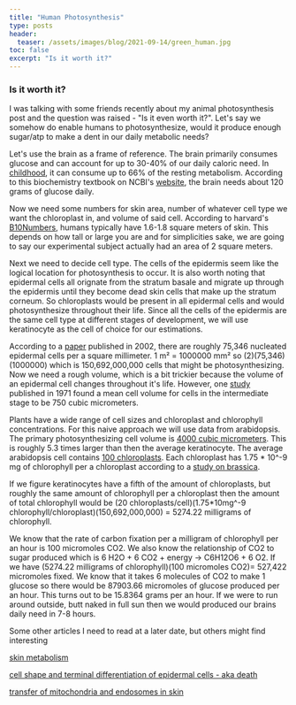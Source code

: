 ```yaml
---
title: "Human Photosynthesis"
type: posts
header:
  teaser: /assets/images/blog/2021-09-14/green_human.jpg
toc: false
excerpt: "Is it worth it?"
---
```



### Is it worth it? 

I was talking with some friends recently about my animal photosynthesis post and the question was raised - "Is it even worth it?". Let's say we somehow do enable humans to photosynthesize, would it produce enough sugar/atp to make a dent in our daily metabolic needs? 

Let's use the brain as a frame of reference. The brain primarily consumes glucose and can account for up to 30-40% of our daily caloric need. In [childhood](https://www.pnas.org/content/111/36/13010.short), it can consume up to 66% of the resting metabolism. According to this biochemistry textbook on NCBI's [website](https://www.ncbi.nlm.nih.gov/books/NBK22436/), the brain needs about 120 grams of glucose daily. 

Now we need some numbers for skin area, number of whatever cell type we want the chloroplast in, and volume of said cell. According to harvard's [B10Numbers](https://bionumbers.hms.harvard.edu/bionumber.aspx?id=100578&ver=1), humans typically have 1.6-1.8 square meters of skin. This depends on how tall or large you are and for simplicities sake, we are going to say our experimental subject actually had an area of 2 square meters. 

Next we need to decide cell type. The cells of the epidermis seem like the logical location for photosynthesis to occur. It is also worth noting that epidermal cells all orignate from the stratum basale and migrate up through the epidermis until they become dead skin cells that make up the stratum corneum. So chloroplasts would be present in all epidermal cells and would photosynthesize throughout their life. Since all the cells of the epidermis are the same cell type at different stages of development, we will use keratinocyte as the cell of choice for our estimations. 

According to a [paper](https://www.sciencedirect.com/science/article/pii/S0022202X1530556X) published in 2002, there are roughly 75,346 nucleated epidermal cells per a square millimeter. 1 m² = 1000000 mm² so (2)(75,346)(1000000) which is 150,692,000,000 cells that might be photosynthesizing. Now we need a rough volume, which is a bit trickier because the volume of an epidermal cell changes throughout it's life. However, one [study](https://www.sciencedirect.com/science/article/pii/S0022202X15452534) published in 1971 found a mean cell volume for cells in the intermediate stage to be 750 cubic micrometers. 

Plants have a wide range of cell sizes and chloroplast and chlorophyll concentrations. For this naive approach we will use data from arabidopsis. The primary photosynthesizing cell volume is [4000 cubic micrometers](https://academic.oup.com/plcell/article/5/11/1661/5984619?login=true). This is roughly 5.3 times larger than then the average keratinocyte. The average arabidopsis cell contains [100 chloroplasts](https://rsscience.com/chloroplast-function-and-structure-solar-panels/). Each chloroplast has 1.75 * 10^-9 mg of chlorophyll per a chloroplast according to a [study on brassica](https://tohoku.repo.nii.ac.jp/?action=repository_action_common_download&item_id=65038&item_no=1&attribute_id=18&file_no=1). 

If we figure keratinocytes have a fifth of the amount of chloroplasts, but roughly the same amount of chlorophyll per a chloroplast then the amount of total chlorophyll would be (20 chloroplasts/cell)(1.75*10mg^-9 chlorophyll/chloroplast)(150,692,000,000) = 5274.22 milligrams of chlorophyll. 

We know that the rate of carbon fixation per a milligram of chlorophyll per an hour is 100 micromoles CO2. We also know the relationship of CO2 to sugar produced which is 6 H2O + 6 CO2 + energy → C6H12O6 + 6 O2. If we have (5274.22 milligrams of chlorophyll)(100 micromoles CO2)= 527,422 micromoles fixed. We know that it takes 6 molecules of CO2 to make 1 glucose so there would be 87903.66 micromoles of glucose produced per an hour. This turns out to be 15.8364 grams per an hour. If we were to run around outside, butt naked in full sun then we would produced our brains daily need in 7-8 hours. 

Some other articles I need to read at a later date, but others might find interesting

[skin metabolism](https://www.sciencedirect.com/science/article/pii/S0006349512050564)

[cell shape and terminal differentiation of epidermal cells - aka death](https://www.pnas.org/content/85/15/5576.short)

[transfer of mitochondria and endosomes in skin](https://onlinelibrary.wiley.com/doi/abs/10.1111/tra.12786)
